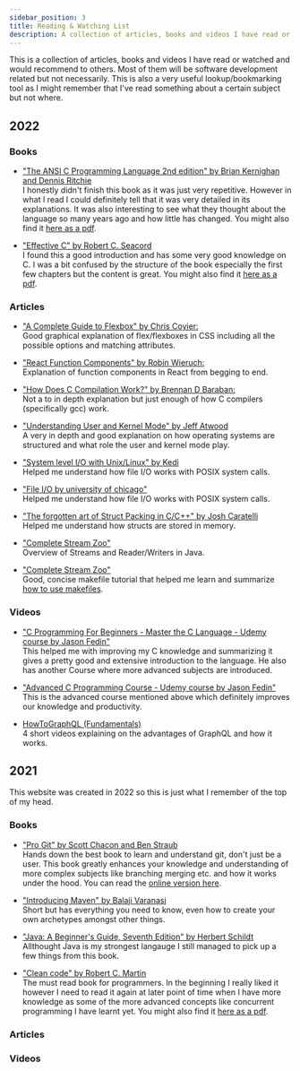 ```yaml
---
sidebar_position: 3
title: Reading & Watching List
description: A collection of articles, books and videos I have read or watched and would recommend to others
---
```


This is a collection of articles, books and videos I have read or watched and would recommend to others. Most of them will be software development related but not necessarily. This is also a very useful lookup/bookmarking tool as I might remember that I've read something about a certain subject but not where.

## 2022

### Books

- ["The ANSI C Programming Language 2nd edition" by Brian Kernighan and Dennis Ritchie](https://books.google.ch/books?id=OpJ_0zpF7jIC&source=gbs_navlinks_s)<br/>
  I honestly didn't finish this book as it was just very repetitive. However in what I read I could definitely tell that it was very detailed in its explanations. It was also interesting to see what they thought about the language so many years ago and how little has changed. You might also find it [here as a pdf](https://github.com/MTJailed/C-Programming-Books/blob/master/The%20ANSI%20C%20Programming%20Language.pdf).

- ["Effective C" by Robert C. Seacord](https://nostarch.com/Effective_C)<br/>
  I found this a good introduction and has some very good knowledge on C. I was a bit confused by the structure of the book especially the first few chapters but the content is great. You might also find it [here as a pdf](https://dokumen.pub/qdownload/effective-c-an-introduction-to-professional-c-programming-1nbsped-1718501048-9781718501041.html).

### Articles

- ["A Complete Guide to Flexbox" by Chris Coyier:](https://css-tricks.com/snippets/css/a-guide-to-flexbox/)<br/>
  Good graphical explanation of flex/flexboxes in CSS including all the possible options and matching attributes.

- ["React Function Components" by Robin Wieruch:](https://www.robinwieruch.de/react-function-component/)<br/>
  Explanation of function components in React from begging to end.

- ["How Does C Compilation Work?" by Brennan D Baraban:](https://medium.com/@bdov_/what-happens-when-you-type-gcc-main-c-a4454564e96d)<br/>
  Not a to in depth explanation but just enough of how C compilers (specifically gcc) work.

- ["Understanding User and Kernel Mode" by Jeff Atwood](https://blog.codinghorror.com/understanding-user-and-kernel-mode/)<br/>
  A very in depth and good explanation on how operating systems are structured and what role the user and kernel mode play.

- ["System level I/O with Unix/Linux" by Kedi](http://kedizheng.com/2019/08/19/system-level-i-o-with-unix-linux/)<br/>
  Helped me understand how file I/O works with POSIX system calls.

- ["File I/O by university of chicago"](https://www.classes.cs.uchicago.edu/archive/2017/winter/51081-1/LabFAQ/lab2/fileio.html)<br/>
  Helped me understand how file I/O works with POSIX system calls.

- ["The forgotten art of Struct Packing in C/C++" by Josh Caratelli](https://www.joshcaratelli.com/blog/struct-packing)<br/>
  Helped me understand how structs are stored in memory.

- ["Complete Stream Zoo"](http://underpop.online.fr/j/java/help/complete-stream-zoo-streams-and-files.html.gz)<br/>
  Overview of Streams and Reader/Writers in Java.

- ["Complete Stream Zoo"](http://underpop.online.fr/j/java/help/complete-stream-zoo-streams-and-files.html.gz)<br/>
  Good, concise makefile tutorial that helped me learn and summarize [how to use makefiles](Computer%20Science/Make/makefiles.md).

### Videos

- ["C Programming For Beginners - Master the C Language - Udemy course by Jason Fedin"](https://www.udemy.com/course/c-programming-for-beginners-/)<br/>
  This helped me with improving my C knowledge and summarizing it gives a pretty good and extensive introduction to the language. He also has another Course where more advanced subjects are introduced.

- ["Advanced C Programming Course - Udemy course by Jason Fedin"](https://www.udemy.com/course/advanced-c-programming-cours)<br/>
  This is the advanced course mentioned above which definitely improves our knowledge and productivity.

- [HowToGraphQL (Fundamentals)](https://www.youtube.com/watch?v=T571423fC68)<br/>
  4 short videos explaining on the advantages of GraphQL and how it works.

## 2021

This website was created in 2022 so this is just what I remember of the top of my head.

### Books

- ["Pro Git" by Scott Chacon and Ben Straub](https://git-scm.com/book/en/v2)<br/>
  Hands down the best book to learn and understand git, don't just be a user. This book greatly enhances your knowledge and understanding of more complex subjects like branching merging etc. and how it works under the hood. You can read the [online version here](https://git-scm.com/book/en/v2).

- ["Introducing Maven" by Balaji Varanasi](https://books.google.ch/books?id=ECe7DwAAQBAJ&source=gbs_navlinks_s)<br/>
  Short but has everything you need to know, even how to create your own archetypes amongst other things.

- ["Java: A Beginner's Guide, Seventh Edition" by Herbert Schildt](https://books.google.ch/books/about/Java_A_Beginner_s_Guide_Seventh_Edition.html?id=fY8qvgAACAAJ&source=kp_book_description&redir_esc=y)<br/>
  Allthought Java is my strongest langauge I still managed to pick up a few things from this book.

- ["Clean code" by Robert C. Martin](https://books.google.ch/books/about/Clean_Code.html?id=hjEFCAAAQBAJ&source=kp_book_description&redir_esc=y)<br/>
  The must read book for programmers. In the beginning I really liked it however I need to read it again at later point of time when I have more knowledge as some of the more advanced concepts like concurrent programming I have learnt yet. You might also find it [here as a pdf](https://github.com/jnguyen095/clean-code/blob/master/Clean.Code.A.Handbook.of.Agile.Software.Craftsmanship.pdf).

### Articles

### Videos

